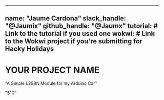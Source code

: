 
---
name: "Jaume Cardona"
slack_handle: "@Jaumix"
github_handle: "@Jaumx"
tutorial: # Link to the tutorial if you used one
wokwi: # Link to the Wokwi project if you're submitting for Hacky Holidays
---

# YOUR PROJECT NAME

<!-- Describe your board in 2-3 sentences. What are you making? What will it do? -->
"A Simple L298N Module for my Arduino Car"
<!-- How much is it going to cost? -->
"$10"
<!-- Tell us a little bit about your design process. What were some challenges? What helped? ***Totally optional*** -->
